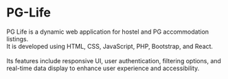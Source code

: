 # PG-Life
PG Life is a dynamic web application for hostel and PG accommodation listings.
<br>
It is developed using HTML, CSS, JavaScript, PHP, Bootstrap, and React.  
<br>
Its features include responsive UI, user authentication, filtering options, and real-time data display to enhance user 
experience and accessibility.
